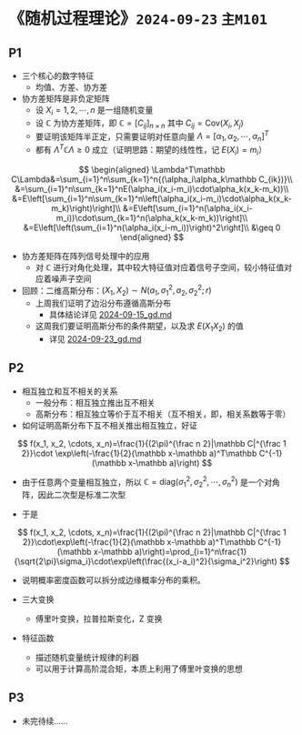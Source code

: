  # 《随机过程理论》`2024-09-23` `主M101`

## P1

- 三个核心的数字特征
  - 均值、方差、协方差
- 协方差矩阵是非负定矩阵
  - 设 $X_i=1, 2, \cdots, n$ 是一组随机变量
  - 设 $\mathbb C$ 为协方差矩阵，即 $\mathbb C=[C_{ij}]_{n\times n}$ 其中 $C_{ij}=\text{Cov}(X_i, X_j)$
  - 要证明该矩阵半正定，只需要证明对任意向量 $\Lambda=[\alpha_1, \alpha_2, \cdots, \alpha_n]^T$
  - 都有 $\Lambda^T\mathbb C\Lambda\geq 0$ 成立（证明思路：期望的线性性，记 $E(X_i)=m_i$）

$$
\begin{aligned}
\Lambda^T\mathbb C\Lambda&=\sum_{i=1}^n\sum_{k=1}^n{(\alpha_i\alpha_k\mathbb C_{ik})}\\
&=\sum_{i=1}^n\sum_{k=1}^nE(\alpha_i(x_i-m_i)\cdot\alpha_k(x_k-m_k))\\
&=E\left[\sum_{i=1}^n\sum_{k=1}^n\left(\alpha_i(x_i-m_i)\cdot\alpha_k(x_k-m_k)\right)\right]\\
&=E\left[\sum_{i=1}^n(\alpha_i(x_i-m_i))\cdot\sum_{k=1}^n(\alpha_k(x_k-m_k))\right]\\
&=E\left[\left(\sum_{i=1}^n(\alpha_i(x_i-m_i))\right)^2\right]\\
&\geq 0
\end{aligned}
$$

- 协方差矩阵在阵列信号处理中的应用
  - 对 $\mathbb C$ 进行对角化处理，其中较大特征值对应着信号子空间，较小特征值对应着噪声子空间
- 回顾：二维高斯分布：$(X_1, X_2)\sim N(a_1, \sigma_1^2, a_2 ,\sigma_2^2;r)$
  - 上周我们证明了边沿分布遵循高斯分布
    - 具体结论详见 [2024-09-15_gd.md](../../data/2024a-rand/2024-09-15_gd.md)
  - 这周我们要证明高斯分布的条件期望，以及求 $E(X_1X_2)$ 的值
    - 详见 [2024-09-23_gd.md](../../data/2024a-rand/2024-09-23_gd.md)

## P2

- 相互独立和互不相关的关系
  - 一般分布：相互独立推出互不相关
  - 高斯分布：相互独立等价于互不相关（互不相关，即，相关系数等于零）
- 如何证明高斯分布下互不相关推出相互独立，好证

$$
f(x_1, x_2, \cdots, x_n)=\frac{1}{(2\pi)^{\frac n 2}|\mathbb C|^{\frac 1 2}}\cdot \exp\left(-\frac{1}{2}(\mathbb x-\mathbb a)^T\mathbb C^{-1}(\mathbb x-\mathbb a)\right)
$$

- 由于任意两个变量相互独立，所以 $\mathbb C=\text{diag}(\sigma_1^2, \sigma_2^2, \cdots, \sigma_n^2)$ 是一个对角阵，因此二次型是标准二次型

- 于是

$$
f(x_1, x_2, \cdots, x_n)=\frac{1}{(2\pi)^{\frac n 2}|\mathbb C|^{\frac 1 2}}\cdot\exp\left(-\frac{1}{2}(\mathbb x-\mathbb a)^T\mathbb C^{-1}(\mathbb x-\mathbb a)\right)=\prod_{i=1}^n\frac{1}{\sqrt{2\pi}\sigma_i}\cdot\exp\left(\frac{(x_i-a_i)^2}{\sigma_i^2}\right)
$$

- 说明概率密度函数可以拆分成边缘概率分布的乘积。

- 三大变换
  - 傅里叶变换，拉普拉斯变化，Z 变换
- 特征函数
  - 描述随机变量统计规律的利器
  - 可以用于计算高阶混合矩，本质上利用了傅里叶变换的思想

## P3

- 未完待续......

